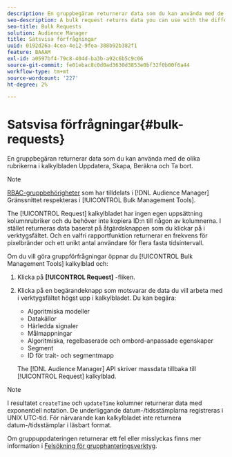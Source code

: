 ```yaml
---
description: En gruppbegäran returnerar data som du kan använda med de olika rubrikerna i kalkylbladen Uppdatera, Skapa, Beräkna och Ta bort.
seo-description: A bulk request returns data you can use with the different headers in the Update, Create, Estimate, and Delete worksheets.
seo-title: Bulk Requests
solution: Audience Manager
title: Satsvisa förfrågningar
uuid: 0192d26a-4cea-4e12-9fea-388b92b382f1
feature: BAAAM
exl-id: a0597bf4-79c8-404d-ba3b-a92c6b5c9c06
source-git-commit: fe01ebac8c0d0ad3630d3853e0bf32f0b00f6a44
workflow-type: tm+mt
source-wordcount: '227'
ht-degree: 2%

---
```


# Satsvisa förfrågningar{#bulk-requests}

En gruppbegäran returnerar data som du kan använda med de olika rubrikerna i kalkylbladen Uppdatera, Skapa, Beräkna och Ta bort.

<!-- 

t_bulk_requests.xml

 -->

>[!NOTE]
>
>[RBAC-gruppbehörigheter](../../features/administration/administration-overview.md) som har tilldelats i [!DNL Audience Manager] Gränssnittet respekteras i [!UICONTROL Bulk Management Tools].

The [!UICONTROL Request] kalkylbladet har ingen egen uppsättning kolumnrubriker och du behöver inte kopiera ID:n till någon av kolumnerna. I stället returneras data baserat på åtgärdsknappen som du klickar på i verktygsfältet. Och en valfri rapportfunktion returnerar en frekvens för pixelbränder och ett unikt antal användare för flera fasta tidsintervall.

Om du vill göra gruppförfrågningar öppnar du [!UICONTROL Bulk Management Tools] kalkylblad och:

1. Klicka på **[!UICONTROL Request]** -fliken.
2. Klicka på en begärandeknapp som motsvarar de data du vill arbeta med i verktygsfältet högst upp i kalkylbladet. Du kan begära:

   * Algoritmiska modeller
   * Datakällor
   * Härledda signaler
   * Målmappningar
   * Algoritmiska, regelbaserade och ombord-anpassade egenskaper
   * Segment 
   * ID för trait- och segmentmapp

   The [!DNL Audience Manager] API skriver massdata tillbaka till [!UICONTROL Request] kalkylblad.

>[!NOTE]
>
>I resultatet `createTime` och `updateTime` kolumner returnerar data med exponentiell notation. De underliggande datum-/tidsstämplarna registreras i UNIX UTC-tid. För närvarande kan kalkylbladet inte returnera datum-/tidsstämplar i läsbart format.

Om gruppuppdateringen returnerar ett fel eller misslyckas finns mer information i [Felsökning för grupphanteringsverktyg](../../reference/bulk-management-tools/bulk-troubleshooting.md).

